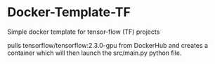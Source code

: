 # Docker-Template-TF
Simple docker template for tensor-flow (TF) projects

pulls tensorflow/tensorflow:2.3.0-gpu from DockerHub and creates a container which will then launch the src/main.py python file.